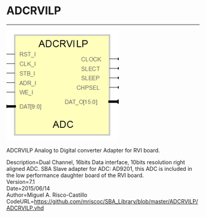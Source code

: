 # **ADCRVILP**
- - - 
![](image.png)   

ADCRVILP Analog to Digital converter Adapter for RVI board.  

Description=Dual Channel, 16bits Data interface, 10bits resolution right aligned ADC. SBA Slave adapter for ADC: AD9201, this ADC is included in the low performance daughter board of the RVI board.  
Version=7.1  
Date=2015/06/14  
Author=Miguel A. Risco-Castillo  
CodeURL=https://github.com/mriscoc/SBA_Library/blob/master/ADCRVILP/ADCRVILP.vhd  


